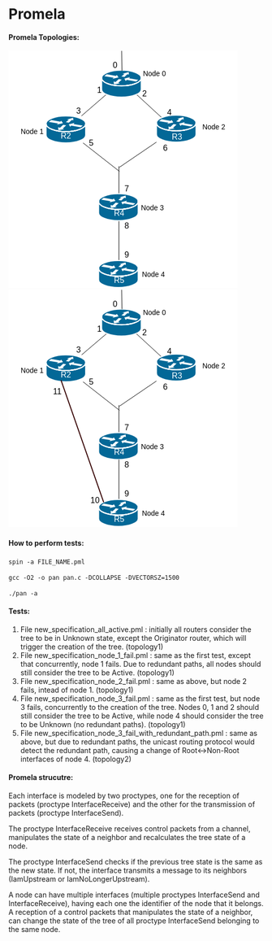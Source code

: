 # Promela

#### Promela Topologies:
![Topology1](topology.png "Topology 1")
![Topology2](topology1.png "Topology 2")


#### How to perform tests:

`spin -a FILE_NAME.pml`

`gcc -O2 -o pan pan.c -DCOLLAPSE -DVECTORSZ=1500`

`./pan -a`


#### Tests:

 1. File new_specification_all_active.pml : initially all routers consider the tree to be in Unknown state, except the Originator router, which will trigger the creation of the tree. (topology1)
 2. File new_specification_node_1_fail.pml : same as the first test, except that concurrently, node 1 fails. Due to redundant paths, all nodes should still consider the tree to be Active. (topology1)
 3. File new_specification_node_2_fail.pml : same as above, but node 2 fails, intead of node 1. (topology1)
 4. File new_specification_node_3_fail.pml : same as the first test, but node 3 fails, concurrently to the creation of the tree. Nodes 0, 1 and 2 should still consider the tree to be Active, while node 4 should consider the tree to be Unknown (no redundant paths). (topology1)
 5. File new_specification_node_3_fail_with_redundant_path.pml : same as above, but due to redundant paths, the unicast routing protocol would detect the redundant path, causing a change of Root<->Non-Root interfaces of node 4. (topology2)



#### Promela strucutre:
Each interface is modeled by two proctypes, one for the reception of packets (proctype InterfaceReceive) and the other for the transmission of packets (proctype InterfaceSend).

The proctype InterfaceReceive receives control packets from a channel, manipulates the state of a neighbor and recalculates the tree state of a node.

The proctype InterfaceSend checks if the previous tree state is the same as the new state. If not, the interface transmits a message to its neighbors (IamUpstream or IamNoLongerUpstream).


A node can have multiple interfaces (multiple proctypes InterfaceSend and InterfaceReceive),  having each one the identifier of the node that it belongs. A reception of a control packets that manipulates the state of a neighbor, can change the state of the tree of all proctype InterfaceSend belonging to the same node.

